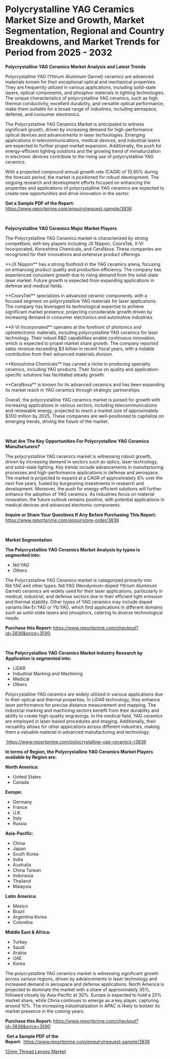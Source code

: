 <p><h1>Polycrystalline YAG Ceramics Market Size and Growth, Market Segmentation, Regional and Country Breakdowns, and Market Trends for Period from 2025 -  2032</h1></p><p><strong>Polycrystalline YAG Ceramics Market Analysis and Latest Trends</strong></p>
<p><p>Polycrystalline YAG (Yttrium Aluminum Garnet) ceramics are advanced materials known for their exceptional optical and mechanical properties. They are frequently utilized in various applications, including solid-state lasers, optical components, and phosphor materials in lighting technologies. The unique characteristics of polycrystalline YAG ceramics, such as high thermal conductivity, excellent durability, and versatile optical performance, make them suitable for a broad range of industries, including aerospace, defense, and consumer electronics.</p><p>The Polycrystalline YAG Ceramics Market is anticipated to witness significant growth, driven by increasing demand for high-performance optical devices and advancements in laser technologies. Emerging applications in telecommunications, medical devices, and industrial lasers are expected to further propel market expansion. Additionally, the push for energy-efficient lighting solutions and the growing trend of miniaturization in electronic devices contribute to the rising use of polycrystalline YAG ceramics.</p><p>With a projected compound annual growth rate (CAGR) of 10.90% during the forecast period, the market is positioned for robust development. The ongoing research and development efforts focused on enhancing the properties and applications of polycrystalline YAG ceramics are expected to create new opportunities and drive innovation in the sector.</p></p>
<p><strong>Get a Sample PDF of the Report:&nbsp;</strong> <a href="https://www.reportprime.com/enquiry/request-sample/3836?utm_campaign=3382&utm_medium=2&utm_source=Github&utm_content=ia&utm_term=18032025&utm_id=polycrystalline-yag-ceramics">https://www.reportprime.com/enquiry/request-sample/3836</a></p>
<p>&nbsp;</p>
<p><strong>Polycrystalline YAG Ceramics Major Market Players</strong></p>
<p><p>The Polycrystalline YAG Ceramics market is characterized by strong competition, with key players including JX Nippon, CoorsTek, II-VI Incorporated, Konoshima Chemicals, and CeraNova. These companies are recognized for their innovations and extensive product offerings.</p><p>**JX Nippon** has a strong foothold in the YAG ceramics arena, focusing on enhancing product quality and production efficiency. The company has experienced consistent growth due to rising demand from the solid-state laser market. Future growth is expected from expanding applications in defense and medical fields.</p><p>**CoorsTek** specializes in advanced ceramic components, with a focused segment on polycrystalline YAG materials for laser applications. The company has leveraged its technological expertise to achieve significant market presence, projecting considerable growth driven by increasing demand in consumer electronics and automotive industries.</p><p>**II-VI Incorporated** operates at the forefront of photonics and optoelectronic materials, including polycrystalline YAG ceramics for laser technology. Their robust R&D capabilities enable continuous innovation, which is expected to propel market share growth. The company reported sales revenue exceeding $3 billion in recent fiscal years, with a notable contribution from their advanced materials division.</p><p>**Konoshima Chemicals** has carved a niche in producing specialty ceramics, including YAG products. Their focus on quality and application-specific solutions has facilitated steady growth. </p><p>**CeraNova** is known for its advanced ceramics and has been expanding its market reach in YAG ceramics through strategic partnerships.</p><p>Overall, the polycrystalline YAG ceramics market is poised for growth with increasing applications in various sectors, including telecommunications and renewable energy, projected to reach a market size of approximately $300 million by 2025. These companies are well-positioned to capitalize on emerging trends, driving the future of the market.</p></p>
<p>&nbsp;</p>
<p><strong>What Are The Key Opportunities For Polycrystalline YAG Ceramics Manufacturers?</strong></p>
<p><p>The polycrystalline YAG ceramics market is witnessing robust growth, driven by increasing demand in sectors such as optics, laser technology, and solid-state lighting. Key trends include advancements in manufacturing processes and high-performance applications in defense and aerospace. The market is projected to expand at a CAGR of approximately 8% over the next five years, fueled by burgeoning investments in research and development. Moreover, the push for energy-efficient solutions will further enhance the adoption of YAG ceramics. As industries focus on material innovation, the future outlook remains positive, with potential applications in medical devices and advanced electronic components.</p></p>
<p><strong>Inquire or Share Your Questions If Any Before Purchasing This Report:</strong> <a href="https://www.reportprime.com/enquiry/pre-order/3836?utm_campaign=3382&utm_medium=2&utm_source=Github&utm_content=ia&utm_term=18032025&utm_id=polycrystalline-yag-ceramics">https://www.reportprime.com/enquiry/pre-order/3836</a></p>
<p>&nbsp;</p>
<p><strong>Market Segmentation</strong></p>
<p><strong>The Polycrystalline YAG Ceramics Market Analysis by types is segmented into:</strong></p>
<p><ul><li>Nd:YAG</li><li>Others</li></ul></p>
<p><p>The Polycrystalline YAG Ceramics market is categorized primarily into Nd:YAG and other types. Nd:YAG (Neodymium-doped Yttrium Aluminum Garnet) ceramics are widely used for their laser applications, particularly in medical, industrial, and defense sectors due to their efficient light emission and thermal stability. Other types of YAG ceramics may include doped variants like Er:YAG or Yb:YAG, which find applications in different domains such as solid-state lasers and phosphors, catering to diverse technological needs.</p></p>
<p><strong>Purchase this Report:&nbsp;</strong><a href="https://www.reportprime.com/checkout?id=3836&price=3590&utm_campaign=3382&utm_medium=2&utm_source=Github&utm_content=ia&utm_term=18032025&utm_id=polycrystalline-yag-ceramics">https://www.reportprime.com/checkout?id=3836&price=3590</a></p>
<p>&nbsp;</p>
<p><strong>The Polycrystalline YAG Ceramics Market Industry Research by Application is segmented into:</strong></p>
<p><ul><li>LiDAR</li><li>Industrial Marking and Machining</li><li>Medical</li><li>Others</li></ul></p>
<p><p>Polycrystalline YAG ceramics are widely utilized in various applications due to their optical and thermal properties. In LiDAR technology, they enhance laser performance for precise distance measurement and mapping. The industrial marking and machining sectors benefit from their durability and ability to create high-quality engravings. In the medical field, YAG ceramics are employed in laser-based procedures and imaging. Additionally, their versatility allows for other applications across different industries, making them a valuable material in advanced manufacturing and technology.</p></p>
<p><a href="https://www.reportprime.com/polycrystalline-yag-ceramics-r3836?utm_campaign=3382&utm_medium=2&utm_source=Github&utm_content=ia&utm_term=18032025&utm_id=polycrystalline-yag-ceramics">&nbsp;https://www.reportprime.com/polycrystalline-yag-ceramics-r3836</a></p>
<p><strong>In terms of Region, the Polycrystalline YAG Ceramics Market Players available by Region are:</strong></p>
<p>
    <p> <strong> North America: </strong>
        <ul>
            <li>United States</li>
            <li>Canada</li>
        </ul>
        </p> 
    <p> <strong> Europe: </strong>
        <ul>
            <li>Germany</li>
            <li>France</li>
            <li>U.K.</li>
            <li>Italy</li>
            <li>Russia</li>
        </ul>
        </p> 
    <p> <strong> Asia-Pacific: </strong>
        <ul>
            <li>China</li>
            <li>Japan</li>
            <li>South Korea</li>
            <li>India</li>
            <li>Australia</li>
            <li>China Taiwan</li>
            <li>Indonesia</li>
            <li>Thailand</li>
            <li>Malaysia</li>
        </ul>
        </p> 
    <p> <strong> Latin America: </strong>
        <ul>
            <li>Mexico</li>
            <li>Brazil</li>
            <li>Argentina Korea</li>
            <li>Colombia</li>
        </ul>
        </p> 
    <p> <strong> Middle East & Africa: </strong>
        <ul>
            <li>Turkey</li>
            <li>Saudi</li>
            <li>Arabia</li>
            <li>UAE</li>
            <li>Korea</li>
        </ul>
    </p>
    </p>
<p><p>The polycrystalline YAG ceramics market is witnessing significant growth across various regions, driven by advancements in laser technology and increased demand in aerospace and defense applications. North America is projected to dominate the market with a share of approximately 35%, followed closely by Asia-Pacific at 30%. Europe is expected to hold a 25% market share, while China continues to emerge as a key player, capturing around 10%. The increasing industrialization in APAC is likely to bolster its market presence in the coming years.</p></p>
<p><strong>Purchase this Report: </strong><a href="https://www.reportprime.com/checkout?id=3836&price=3590&utm_campaign=3382&utm_medium=2&utm_source=Github&utm_content=ia&utm_term=18032025&utm_id=polycrystalline-yag-ceramics">https://www.reportprime.com/checkout?id=3836&price=3590</a></p>
<p>&nbsp;<strong>Get a Sample PDF of the Report:&nbsp;&nbsp;</strong><a href="https://www.reportprime.com/enquiry/request-sample/3836?utm_campaign=3382&utm_medium=2&utm_source=Github&utm_content=ia&utm_term=18032025&utm_id=polycrystalline-yag-ceramics">https://www.reportprime.com/enquiry/request-sample/3836</a></p>
<p><strong></strong></p>
<p><p><a href="https://github.com/raeezkenedz/Market-Research-Report-List-1/blob/main/12mm-thread-lenses-market.md?utm_campaign=3382&utm_medium=2&utm_source=Github&utm_content=ia&utm_term=18032025&utm_id=polycrystalline-yag-ceramics">12mm Thread Lenses Market</a></p></p>